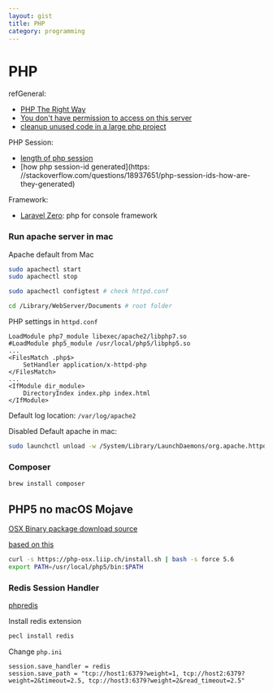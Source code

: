 ```yaml
---
layout: gist
title: PHP
category: programming
---
```


# PHP

refGeneral:
- [PHP The Right Way](https://phptherightway.com/)
- [You don't have permission to access on this server](https://stackoverflow.com/questions/10873295/error-message-forbidden-you-dont-have-permission-to-access-on-this-server)
- [cleanup unused code in a large php project](https://stackoverflow.com/questions/16936833/cleanup-unused-code-in-a-large-php-project)


PHP Session: 
- [length of php session](https://stackoverflow.com/questions/12240922/what-is-the-length-of-a-php-session-id-string)
- [how php session-id generated](https: //stackoverflow.com/questions/18937651/php-session-ids-how-are-they-generated)

Framework:
- [Laravel Zero](https://github.com/laravel-zero/laravel-zero): php for console framework


### Run apache server in mac

Apache default from Mac
```bash
sudo apachectl start
sudo apachectl stop

sudo apachectl configtest # check httpd.conf

cd /Library/WebServer/Documents # root folder
```

PHP settings in `httpd.conf`
```
LoadModule php7_module libexec/apache2/libphp7.so
#LoadModule php5_module /usr/local/php5/libphp5.so
...
<FilesMatch .php$>
    SetHandler application/x-httpd-php
</FilesMatch>
...
<IfModule dir_module>
    DirectoryIndex index.php index.html
</IfModule>
```

Default log location: `/var/log/apache2`

Disabled Default apache in mac:
```bash
sudo launchctl unload -w /System/Library/LaunchDaemons/org.apache.httpd.plist
```

### Composer

```bash
brew install composer
```


## PHP5 no macOS Mojave

[OSX Binary package download source](https://php-osx.liip.ch/)

[based on this](https://github.com/Homebrew/homebrew-core/issues/32497)

```bash
curl -s https://php-osx.liip.ch/install.sh | bash -s force 5.6
export PATH=/usr/local/php5/bin:$PATH
```

### Redis Session Handler

[phpredis](https://github.com/phpredis/phpredis)

Install redis extension
```bash
pecl install redis
```

Change `php.ini`
```
session.save_handler = redis
session.save_path = "tcp://host1:6379?weight=1, tcp://host2:6379?weight=2&timeout=2.5, tcp://host3:6379?weight=2&read_timeout=2.5"
```